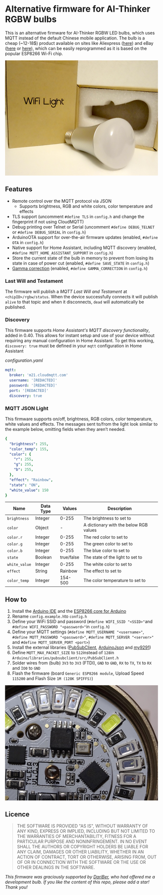 # Alternative firmware for AI-Thinker RGBW bulbs

This is an alternative firmware for AI-Thinker RGBW LED bulbs, which uses MQTT instead of the default Chinese mobile application. The bulb is a cheap (~12-18$) product available on sites like Aliexpress ([here](https://www.aliexpress.com/item/DIY-Wifi-LED-Bulb-E27-5W-AC110-240V-lampada-LED-Dimmable-Bulb-Lamp-Remote-Control-Led/32740055347.html?spm=2114.10010108.1000013.4.P25xWH&scm=1007.13339.33317.0&pvid=7153dc2f-cf5f-4aae-904a-0bbea7dd8130&tpp=1&aff_platform=link-c-tool&cpt=1494357650729&sk=ybuVN3n&aff_trace_key=36cdbdb111d04acf9cc7acdb2f38f2a8-1494357650729-08203-ybuVN3n)) and eBay ([here](http://www.ebay.com/itm/Noduino-Open-Light-LED-Smart-Bulb-Color-E27-7W-WiFi-ESP8266-MQTT-/222491267554?rmvSB=true) or [here](http://www.ebay.com/itm/2pcs-Lot-Noduino-Open-Light-LED-Smart-Bulb-Color-E27-7W-WiFi-ESP8266-MQTT-/222486566367?&rmvSB=true)), which can be easily reprogrammed as it is based on the popular ESP8266 Wi-Fi chip.

![Design](images/Design.JPG)

## Features
- Remote control over the MQTT protocol via JSON
  - Supports brightness, RGB and white colors, color temperature and effects
- TLS support (uncomment `#define TLS` in `config.h` and change the fingerprint if not using CloudMQTT)
- Debug printing over Telnet or Serial (uncomment `#define DEBUG_TELNET` or `#define DEBUG_SERIAL` in `config.h`)
- ArduinoOTA support for over-the-air firmware updates (enabled, `#define OTA` in `config.h`)
- Native support for Home Assistant, including MQTT discovery (enabled, `#define MQTT_HOME_ASSISTANT_SUPPORT` in `config.h`)
- Store the current state of the bulb in memory to prevent from losing its state in case of power cut (enabled, `#define SAVE_STATE` in `config.h`)
- [Gamma correction](https://learn.adafruit.com/led-tricks-gamma-correction/the-issue) (enabled, `#define GAMMA_CORRECTION` in `config.h`)


### Last Will and Testament

The firmware will publish a *MQTT Last Will and Testament* at `<chipID>/rgbw/status`.
When the device successfully connects it will publish `alive` to that topic and when it disconnects, `dead` will automatically be published.

### Discovery

This firmware supports *Home Assistant's MQTT discovery functionality*, added in 0.40.
This allows for instant setup and use of your device without requiring any manual configuration in Home Assistant.
To get this working, `discovery: true` must be defined in your `mqtt` configuration in Home Assistant

*configuration.yaml*

```yaml
mqtt:
  broker: 'm21.cloudmqtt.com'
  username: '[REDACTED]'
  password: '[REDACTED]'
  port: '[REDACTED]'
  discovery: true
```

### MQTT JSON Light
This firmware supports on/off, brightness, RGB colors, color temperature, white values and effects. The messages sent to/from the light look similar to the example below, omitting fields when they aren’t needed.

```yaml
{
  "brightness": 255,
  "color_temp": 155,
  "color": {
    "r": 255,
    "g": 255,
    "b": 255,
  },
  "effect": "Rainbow",
  "state": "ON",
  "white_value": 150
}
```

| Name          | Data Type | Values     | Description
|---------------|-----------|------------|------------------------------------------------------------|
| `brightness`  | Integer   | 0-255      | The brightness to set to                                   |
| `color`       | Object    | -          | A dictionary with the below RGB values                     |
| `color.r`     | Integer   | 0-255      | The red color to set to                                    |
| `color.g`     | Integer   | 0-255      | The green color to set to                                  |
| `color.b`     | Integer   | 0-255      | The blue color to set to                                   |
| `state`       | Boolean   | true/false | The state of the light to set to                           |
| `white_value` | Integer   | 0-255      | The white color to set to                                  |
| `effect`      | String    | Rainbow    | The effect to set to                                       |
| `color_temp`  | Integer   | 154-500    | The color temperature to set to                            |

## How to
1. Install the [Arduino IDE](https://www.arduino.cc/en/Main/Software) and the [ESP8266 core for Arduino](https://github.com/esp8266/Arduino)
2. Rename `config.example.h`to `config.h`
3. Define your WiFi SSID and password (`#define WIFI_SSID "<SSID>"`and `#define WIFI_PASSWORD "<password>"`in `config.h`)
4. Define your MQTT settings (`#define MQTT_USERNAME "<username>"`, `#define MQTT_PASSWORD "<password>"`, `#define MQTT_SERVER "<server>"` and `#define MQTT_SERVER_PORT <port>`)
5. Install the external libraries ([PubSubClient](https://github.com/knolleary/pubsubclient), [ArduinoJson](https://github.com/bblanchon/ArduinoJson) and [my9291](https://github.com/xoseperez/my9291))
5. Define `MQTT_MAX_PACKET_SIZE` to `512`instead of `128`in `Arduino/libraries/pubsubclient/src/PubSubClient.h`
6. Solder wires from (bulb) `3V3` to `3V3` (FTDI), `GND` to `GND`, `RX` to `TX`, `TX` to `RX` and `ÌO0` to `GND`
7. Flash the firmware (board `Generic ESP8266 module`, Upload Speed `115200` and Flash Size `1M (128K SPIFFS)`)

![Design](images/PCB.JPG)

## Licence
> THE SOFTWARE IS PROVIDED "AS IS", WITHOUT WARRANTY OF ANY KIND, EXPRESS OR
  IMPLIED, INCLUDING BUT NOT LIMITED TO THE WARRANTIES OF MERCHANTABILITY,
  FITNESS FOR A PARTICULAR PURPOSE AND NONINFRINGEMENT. IN NO EVENT SHALL THE
  AUTHORS OR COPYRIGHT HOLDERS BE LIABLE FOR ANY CLAIM, DAMAGES OR OTHER
  LIABILITY, WHETHER IN AN ACTION OF CONTRACT, TORT OR OTHERWISE, ARISING FROM,
  OUT OF OR IN CONNECTION WITH THE SOFTWARE OR THE USE OR OTHER DEALINGS IN THE
  SOFTWARE.

*This firmware was graciously supported by [DariBer](https://github.com/DariBer), who had offered me a development bulb. If you like the content of this repo, please add a star! Thank you!*
